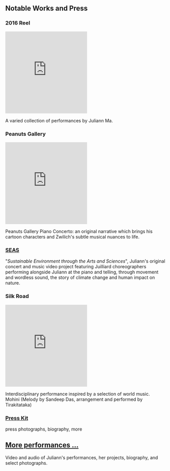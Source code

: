 Notable Works and Press
-----------------------

<div class="flex-ribbon flex-ribbon-widow">
  <div class='thirds_tile'>
    <h3>2016 Reel</h3>
    <div class='embed-container'><iframe scrolling="no" width="256" height="256" src="https://www.youtube.com/embed/bUocSsoBr_U?controls=1&showinfo=0&modestbranding=1&rel=0" frameborder="0" allowfullscreen></iframe></div>
    <p>
      A varied collection of performances by Juliann Ma.
    </p>
  </div>
  <div class='thirds_tile'>
    <h3>Peanuts Gallery</h3>
    <div class='embed-container'><iframe scrolling="no" width="256" height="256" src="https://www.youtube.com/embed/ui48Zbuq06Y?controls=1&showinfo=0&modestbranding=1&rel=0" frameborder="0" allowfullscreen></iframe></div>
    <p>
      Peanuts Gallery Piano Concerto:
      an original narrative which brings his cartoon characters and Zwilich's subtle musical nuances to life.
    </p>
  </div>
  <div class="thirds_tile">
    <h3><a href="/seas/">SEAS</a></h3>
    <p>
      "<i>Sustainable Environment through the Arts and Sciences</i>",
      Juliann's original concert and music video project featuring Juilliard choreographers performing alongside Juliann at the piano and telling, through movement and wordless sound, the story of climate change and human impact on nature.
    </p>
  </div>
  <div class='thirds_tile'>
    <h3>Silk Road</h3>
    <div class='embed-container'><iframe scrolling="no" width="256" height="256" src="https://www.youtube.com/embed/SXaiuwTGjGE?controls=1&showinfo=0&modestbranding=1&rel=0" frameborder="0" allowfullscreen></iframe></div>
    <p>
      Interdisciplinary performance inspired by a selection of world music.
      <br>
      Mohini (Melody by Sandeep Das, arrangement and performed by Tirakitataka)
    </p>
  </div>
  <div class="thirds_tile">
    <h3><a href="/press/">Press Kit</a></h3>
    <p>press photographs, biography, more</p>
  </div>
  <div class="thirds_tile">
    <h2><a href="/performances/">More performances ...</a></h2>
    <p>
      Video and audio of Juliann's performances, her projects, biography, and select photographs.
    </p>
  </div>
</div>
